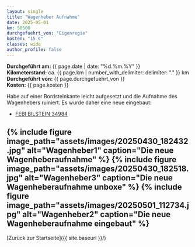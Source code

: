 ```yaml
---
layout: single
title: "Wagenheber Aufnahme"
date: 2025-05-01
km: 58500
durchgefuehrt_von: "Eigenregie"
kosten: "15 €"
classes: wide
author_profile: false
---
```

**Durchgeführt am:** {{ page.date | date: "%d.%m.%Y" }}  
**Kilometerstand:** ca. {{ page.km | number_with_delimiter: delimiter: "." }} km  
**Durchgeführt von:** {{ page.durchgefuehrt_von }}  
**Kosten:** {{ page.kosten }}

Habe auf einer Bordsteinkante leicht aufgesetzt und die Aufnahme des Wagenhebers ruiniert. Es wurde daher eine neue eingebaut:

- [FEBI BILSTEIN 34984](https://partsfinder.bilsteingroup.com/de/article/febi/34984)
  
{% include figure image_path="assets/images/20250430_182432.jpg" alt="Wagenheber1" caption="Die neue Wagenheberaufnahme" %}
{% include figure image_path="assets/images/20250430_182518.jpg" alt="Wagenheber3" caption="Die neue Wagenheberaufnahme unboxe" %}
{% include figure image_path="assets/images/20250501_112734.jpg" alt="Wagenheber2" caption="Die neue Wagenheberaufnahme eingebaut" %}
---

[Zurück zur Startseite]({{ site.baseurl }}/)
